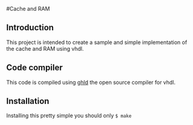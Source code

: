 #Cache and RAM  
## Introduction  
This project is intended to create a sample and simple implementation of the 
cache and RAM using vhdl.  
## Code compiler  
This code is compiled using [ghld](https://github.com/ghdl) the open source 
compiler for vhdl.  
## Installation  
Installing this pretty simple you should only ```$ make``` 
